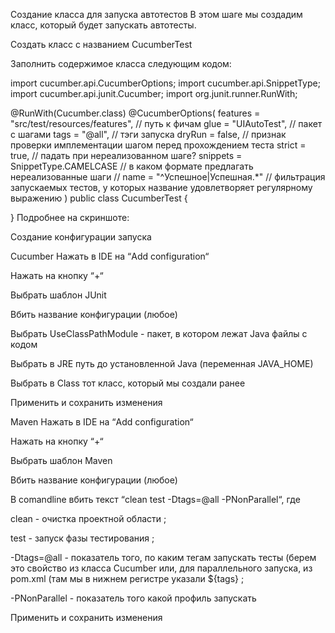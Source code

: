 Создание класса для запуска автотестов
В этом шаге мы создадим класс, который будет запускать автотесты.

Создать класс с названием CucumberTest

Заполнить содержимое класса следующим кодом:


import cucumber.api.CucumberOptions;
import cucumber.api.SnippetType;
import cucumber.api.junit.Cucumber;
import org.junit.runner.RunWith;

@RunWith(Cucumber.class)
@CucumberOptions(
        features = "src/test/resources/features", // путь к фичам
        glue = "UIAutoTest", // пакет с шагами
        tags = "@all", // тэги запуска
        dryRun = false, // признак проверки имплементации шагом перед прохождением теста
        strict = true, // падать при нереализованном шаге?
        snippets = SnippetType.CAMELCASE // в каком формате предлагать нереализованные шаги
//      name = "^Успешное|Успешная.*" // фильтрация запускаемых тестов, у которых название удовлетворяет регулярному выражению
)
public class CucumberTest {

}
Подробнее на скриншоте:


 

Создание конфигурации запуска
 

Cucumber
Нажать в IDE на “Add configuration“

Нажать на кнопку “+“

Выбрать шаблон JUnit

Вбить название конфигурации (любое)

Выбрать UseClassPathModule - пакет, в котором лежат Java файлы с кодом

Выбрать в JRE путь до установленной Java (переменная JAVA_HOME)

Выбрать в Class тот класс, который мы создали ранее

Применить и сохранить изменения


 

Maven
Нажать в IDE на “Add configuration“

Нажать на кнопку “+“

Выбрать шаблон Maven

Вбить название конфигурации (любое)

В comandline вбить текст “clean test -Dtags=@all -PNonParallel“, где 

clean - очистка проектной области ; 

test - запуск фазы тестирования ; 

-Dtags=@all - показатель того, по каким тегам запускать тесты (берем это свойство из класса Cucumber или, для параллельного запуска, из pom.xml (там мы в нижнем регистре указали ${tags} ;

-PNonParallel - показатель того какой профиль запускать 

Применить и сохранить изменения

